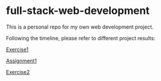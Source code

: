 # full-stack-web-development

This is a personal repo for my own web development project.

Following the timeline, please refer to different project results:

[Exercise1](https://github.com/LAsurvivor/full-stack-web-development/tree/exercise1)

[Assignment1](https://github.com/LAsurvivor/full-stack-web-development/tree/assignment1)

[Exercise2](https://github.com/LAsurvivor/full-stack-web-development/tree/exercise2)
